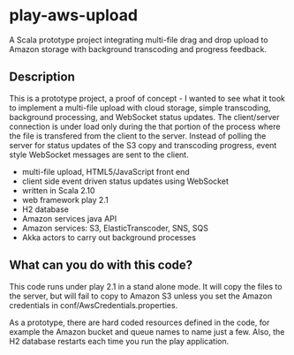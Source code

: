 play-aws-upload
===============

A Scala prototype project integrating multi-file drag and drop upload to Amazon storage
with background transcoding and progress feedback.

## Description
This is a prototype project, a proof of concept - I wanted to see what it took to implement
a multi-file upload with
cloud storage, simple transcoding, background processing, and WebSocket status updates. The client/server
connection is under load only during the that portion of the process where the file is transfered
from the client to the server. Instead of polling the server for status updates of the S3 copy and
transcoding progress, event style WebSocket messages are sent to the client.
* multi-file upload, HTML5/JavaScript front end
* client side event driven status updates using WebSocket
* written in Scala 2.10
* web framework play 2.1
* H2 database
* Amazon services java API
* Amazon services: S3, ElasticTranscoder, SNS, SQS
* Akka actors to carry out background processes

## What can you do with this code?
This code runs under play 2.1 in a stand alone mode. It will copy the files to the server, but will
fail to copy to Amazon S3 unless you set the Amazon credentials in conf/AwsCredentials.properties.

As a prototype, there are hard coded resources defined in the code, for example the Amazon
bucket and queue names to name just a few. Also, the H2 database restarts each time you run the play
application.

